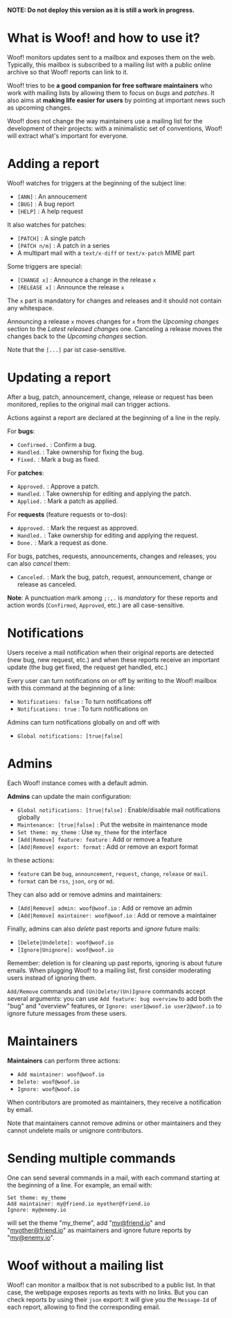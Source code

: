 <div class="container">

**NOTE: Do not deploy this version as it is still a work in progress.**


# What is Woof! and how to use it?

Woof! monitors updates sent to a mailbox and exposes them on the web.
Typically, this mailbox is subscribed to a mailing list with a public
online archive so that Woof! reports can link to it.

Woof! tries to be **a good companion for free software maintainers** who
work with mailing lists by allowing them to focus on *bugs* and *patches*.
It also aims at **making life easier for users** by pointing at important
news such as upcoming changes.

Woof! does not change the way maintainers use a mailing list for the
development of their projects: with a minimalistic set of conventions,
Woof! will extract what's important for everyone.


# Adding a report

Woof! watches for triggers at the beginning of the subject line:

-   `[ANN]` : An annoucement
-   `[BUG]` : A bug report
-   `[HELP]` : A help request

It also watches for patches:

-   `[PATCH]` : A single patch
-   `[PATCH n/m]` : A patch in a series
-   A multipart mail with a `text/x-diff` or `text/x-patch` MIME part

Some triggers are special:

-   `[CHANGE x]` : Announce a change in the release `x`
-   `[RELEASE x]` : Announce the release `x`

The `x` part is mandatory for changes and releases and it should not
contain any whitespace.

Announcing a release `x` moves changes for `x` from the *Upcoming changes*
section to the *Latest released changes* one.  Canceling a release moves
the changes back to the *Upcoming changes* section.

Note that the `[...]` par ist case-sensitive.


# Updating a report

After a bug, patch, announcement, change, release or request has been
monitored, replies to the original mail can trigger actions.

Actions against a report are declared at the beginning of a line in
the reply.

For **bugs**:

-   `Confirmed.` : Confirm a bug.
-   `Handled`. : Take ownership for fixing the bug.
-   `Fixed.` : Mark a bug as fixed.

For **patches**:

-   `Approved.` : Approve a patch.
-   `Handled`. : Take ownership for editing and applying the patch.
-   `Applied.` : Mark a patch as applied.

For **requests** (feature requests or to-dos):

-   `Approved.` : Mark the request as approved.
-   `Handled.` : Take ownership for editing and applying the request.
-   `Done.` : Mark a request as done.

For bugs, patches, requests, announcements, changes and releases, you
can also *cancel* them:

-   `Canceled.` : Mark the bug, patch, request, announcement, change or
    release as canceled.

**Note**: A punctuation mark among `;:,.` is *mandatory* for these reports and
action words (`Confirmed`, `Approved`, etc.) are all case-sensitive.


# Notifications

Users receive a mail notification when their original reports are
detected (new bug, new request, etc.) and when these reports receive
an important update (the bug get fixed, the request get handled, etc.)

Every user can turn notifications on or off by writing to the Woof!
mailbox with this command at the beginning of a line:

-   `Notifications: false` : To turn notifications off
-   `Notifications: true` : To turn notifications on

Admins can turn notifications globally on and off with

-   `Global notifications: [true|false]`


# Admins

Each Woof! instance comes with a default admin.

**Admins** can update the main configuration:

-   `Global notifications: [true|false]` : Enable/disable mail notifications globally
-   `Maintenance: [true|false]` : Put the website in maintenance mode
-   `Set theme: my_theme` : Use `my_theme` for the interface
-   `[Add|Remove] feature: feature` : Add or remove a feature
-   `[Add|Remove] export: format` : Add or remove an export format

In these actions:

-   `feature` can be `bug`, `announcement`, `request`, `change`, `release` or `mail`.
-   `format` can be `rss`, `json`, `org` or `md`.

They can also add or remove admins and maintainers:

-   `[Add|Remove] admin: woof@woof.io` : Add or remove an admin
-   `[Add|Remove] maintainer: woof@woof.io` : Add or remove a maintainer

Finally, admins can also *delete* past reports and *ignore* future mails:

-   `[Delete|Undelete]: woof@woof.io`
-   `[Ignore|Unignore]: woof@woof.io`

Remember: deletion is for cleaning up past reports, ignoring is about
future emails.  When plugging Woof! to a mailing list, first consider
moderating users instead of ignoring them.

`Add/Remove` commands and `(Un)Delete/(Un)Ignore` commands accept several
arguments: you can use `Add feature: bug overview` to add both the "bug"
and "overview" features, or `Ignore: user1@woof.io user2@woof.io` to
ignore future messages from these users.


# Maintainers

**Maintainers** can perform three actions:

-   `Add maintainer: woof@woof.io`
-   `Delete: woof@woof.io`
-   `Ignore: woof@woof.io`

When contributors are promoted as maintainers, they receive a
notification by email.

Note that maintainers cannot remove admins or other maintainers and
they cannot undelete mails or unignore contributors.


# Sending multiple commands

One can send several commands in a mail, with each command starting at
the beginning of a line.  For example, an email with:

    Set theme: my_theme
    Add maintainer: my@friend.io myother@friend.io
    Ignore: my@enemy.io

will set the theme "my\_theme", add "my@friend.io" and
"myother@friend.io" as maintainers and ignore future reports by
"my@enemy.io".


# Woof without a mailing list

Woof! can monitor a mailbox that is not subscribed to a public list.
In that case, the webpage exposes reports as texts with no links.  But
you can check reports by using their `json` export: it will give you the
`Message-Id` of each report, allowing to find the corresponding email.

</div>

